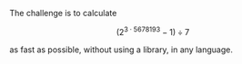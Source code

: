 The challenge is to calculate
```math
(2^{3 \cdot 5678193} -1) \div 7
```

as fast as possible, without using a library, in any language.